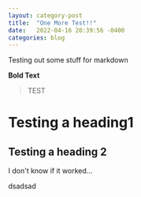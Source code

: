 ```yaml
---
layout: category-post
title:  "One More Test!!"
date:   2022-04-16 20:39:56 -0400
categories: blog
---
```

Testing out some stuff for markdown

**Bold Text**

>TEST
# Testing a heading1

## Testing a heading 2



I don't know if it worked...

dsadsad